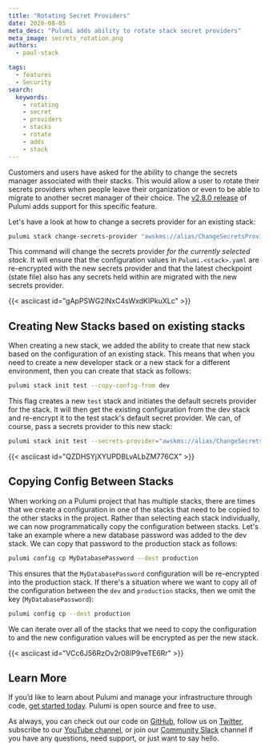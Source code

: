 ```yaml
---
title: "Rotating Secret Providers"
date: 2020-08-05
meta_desc: "Pulumi adds ability to rotate stack secret providers"
meta_image: secrets_rotation.png
authors:
  - paul-stack

tags:
  - features
  - Security
search:
  keywords:
    - rotating
    - secret
    - providers
    - stacks
    - rotate
    - adds
    - stack
---
```


Customers and users have asked for the ability
to change the secrets manager associated with their stacks. This would allow a user to rotate
their secrets providers when people leave their organization or even to be able to migrate
to another secret manager of their choice. The [v2.8.0 release](https://github.com/pulumi/pulumi/releases/tag/v2.8.0)
of Pulumi adds support for this specific feature.

Let's have a look at how to change a secrets provider for an existing stack:

```bash
pulumi stack change-secrets-provider "awskms://alias/ChangeSecretsProvider?region=us-west-2"
```

This command will change the secrets provider *for the currently selected stack*. It will
ensure that the configuration values in `Pulumi.<stack>.yaml` are re-encrypted
with the new secrets provider and that the latest checkpoint (state file)
also has any secrets held within are migrated with the new secrets provider.

{{< asciicast id="gApPSWG2lNxC4sWxdKIPkuXLc" >}}

## Creating New Stacks based on existing stacks

When creating a new stack, we added the ability to create that new stack based on the configuration of
an existing stack. This means that when you need to create a new developer stack or a new stack for a
different environment, then you can create that stack as follows:

```bash
pulumi stack init test --copy-config-from dev
```

This flag creates a new `test` stack and initiates the default secrets provider for the stack. It will then
get the existing configuration from the dev stack and re-encrypt it to the test stack's default secret provider.
We can, of course, pass a secrets provider to this new stack:

```bash
pulumi stack init test --secrets-provider="awskms://alias/ChangeSecretsProvider?region=us-west-2" --copy-config-from dev
```

{{< asciicast id="QZDHSYjXYUPDBLvALbZM776CX" >}}

## Copying Config Between Stacks

When working on a Pulumi project that has multiple stacks, there are times that we create a configuration
in one of the stacks that need to be copied to the other stacks in the project. Rather than selecting each
stack individually, we can now programmatically copy the configuration between stacks. Let's take an example where
a new database password was added to the dev stack. We can copy that password to the production stack as follows:

```bash
pulumi config cp MyDatabasePassword --dest production
```

This ensures that the `MyDatabasePassword` configuration will be re-encrypted into the production stack. If
there's a situation where we want to copy all of the configuration between the `dev` and `production` stacks,
then we omit the key (`MyDatabasePassword`):

```bash
pulumi config cp --dest production
```

We can iterate over all of the stacks that we need to copy the configuration to and the new configuration
values will be encrypted as per the new stack.

{{< asciicast id="VCc6J56RzOv2r08lP9veTE6Rr" >}}

## Learn More

If you’d like to learn about Pulumi and manage your infrastructure through code,
[get started today](https://www.pulumi.com/docs/get-started/). Pulumi is open source and free to use.

As always, you can check out our code on [GitHub](https://github.com/pulumi), follow us
on [Twitter](https://twitter.com/pulumicorp), subscribe to our [YouTube channel](https://www.youtube.com/channel/UC2Dhyn4Ev52YSbcpfnfP0Mw),
or join our [Community Slack](https://slack.pulumi.com/) channel if you have any questions,
need support, or just want to say hello.
